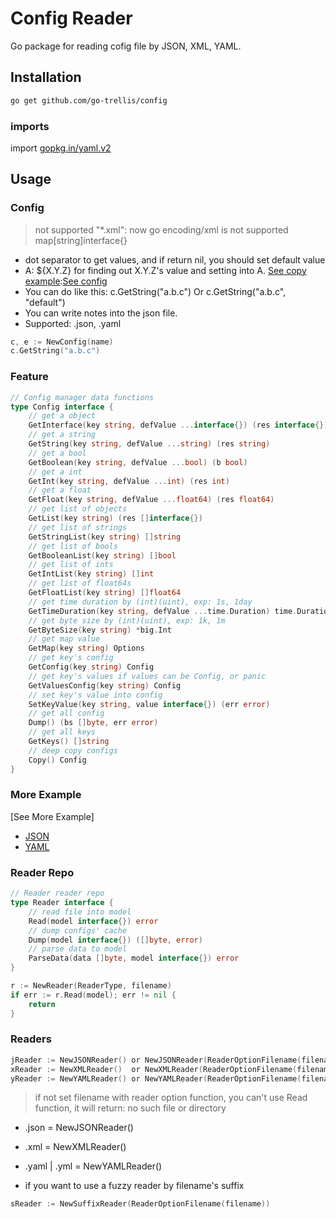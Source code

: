 # Config Reader

Go package for reading cofig file by JSON, XML, YAML.

## Installation

```bash
go get github.com/go-trellis/config
```

### imports

import [gopkg.in/yaml.v2](https://github.com/go-yaml/yaml)

## Usage

### Config

> not supported "*.xml": now go encoding/xml is not supported map[string]interface{}

* dot separator to get values, and if return nil, you should set default value
* A: ${X.Y.Z} for finding out X.Y.Z's value and setting into A. [See copy example](config_test.go#L20):[See config](example.json#14)
* You can do like this: c.GetString("a.b.c") Or c.GetString("a.b.c", "default")
* You can write notes into the json file.
* Supported: .json, .yaml

```go
c, e := NewConfig(name)
c.GetString("a.b.c")
```

### Feature

```go
// Config manager data functions
type Config interface {
	// get a object
	GetInterface(key string, defValue ...interface{}) (res interface{})
	// get a string
	GetString(key string, defValue ...string) (res string)
	// get a bool
	GetBoolean(key string, defValue ...bool) (b bool)
	// get a int
	GetInt(key string, defValue ...int) (res int)
	// get a float
	GetFloat(key string, defValue ...float64) (res float64)
	// get list of objects
	GetList(key string) (res []interface{})
	// get list of strings
	GetStringList(key string) []string
	// get list of bools
	GetBooleanList(key string) []bool
	// get list of ints
	GetIntList(key string) []int
	// get list of float64s
	GetFloatList(key string) []float64
	// get time duration by (int)(uint), exp: 1s, 1day
	GetTimeDuration(key string, defValue ...time.Duration) time.Duration
	// get byte size by (int)(uint), exp: 1k, 1m
	GetByteSize(key string) *big.Int
	// get map value
	GetMap(key string) Options
	// get key's config
	GetConfig(key string) Config
	// get key's values if values can be Config, or panic
	GetValuesConfig(key string) Config
	// set key's value into config
	SetKeyValue(key string, value interface{}) (err error)
	// get all config
	Dump() (bs []byte, err error)
	// get all keys
	GetKeys() []string
	// deep copy configs
	Copy() Config
}
```

### More Example

[See More Example]

* [JSON](example.json)
* [YAML](example.yml)

### Reader Repo

```go
// Reader reader repo
type Reader interface {
	// read file into model
	Read(model interface{}) error
	// dump configs' cache
	Dump(model interface{}) ([]byte, error)
	// parse data to model
	ParseData(data []byte, model interface{}) error
}
```

```go
r := NewReader(ReaderType, filename)
if err := r.Read(model); err != nil {
	return
}
```

### Readers

```go
jReader := NewJSONReader() or NewJSONReader(ReaderOptionFilename(filename))
xReader := NewXMLReader()  or NewXMLReader(ReaderOptionFilename(filename))
yReader := NewYAMLReader() or NewYAMLReader(ReaderOptionFilename(filename))
```


> if not set filename with reader option function, you can't use Read function, it will return: no such file or directory

* .json = NewJSONReader() 
* .xml = NewXMLReader()
* .yaml | .yml = NewYAMLReader()

* if you want to use a fuzzy reader by filename's suffix

```go
sReader := NewSuffixReader(ReaderOptionFilename(filename))
```

